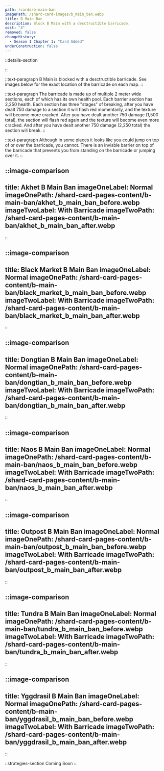 ```yaml
---
path: /cards/b-main-ban
imagePath: /shard-card-images/b_main_ban.webp
title: B Main Ban
description: Block B Main with a desctructible barricade.
cost: "3"
removed: false
changeHistory:
  - Season 1 Chapter 1: "Card Added"
underConstruction: false
---
```


::details-section

::

::text-paragraph
B Main is blocked with a desctructible barricade. See images below for the exact location of the barricade on each map.
::

::text-paragraph
The barricade is made up of multiple 2 meter wide sections, each of which has its own health pool. Each barrier section has 2,250 health. Each section has three "stages" of breaking, after you have dealt 750 damage to a section it will flash red momentarily, and the texture will become more cracked. After you have dealt another 750 damage (1,500 total), the section will flash red again and the texture will become even more cracked. And after you have dealt another 750 damage (2,250 total) the section will break.
::

::text-paragraph
Although in some places it looks like you could jump on top of or over the barricade, you cannot. There is an invisble barrier on top of the barricade that prevents you from standing on the barricade or jumping over it.
::

::image-comparison
---
title: Akhet B Main Ban
imageOneLabel: Normal
imageOnePath: /shard-card-pages-content/b-main-ban/akhet_b_main_ban_before.webp
imageTwoLabel: With Barricade
imageTwoPath: /shard-card-pages-content/b-main-ban/akhet_b_main_ban_after.webp
---
::

::image-comparison
---
title: Black Market B Main Ban
imageOneLabel: Normal
imageOnePath: /shard-card-pages-content/b-main-ban/black_market_b_main_ban_before.webp
imageTwoLabel: With Barricade
imageTwoPath: /shard-card-pages-content/b-main-ban/black_market_b_main_ban_after.webp
---
::

::image-comparison
---
title: Dongtian B Main Ban
imageOneLabel: Normal
imageOnePath: /shard-card-pages-content/b-main-ban/dongtian_b_main_ban_before.webp
imageTwoLabel: With Barricade
imageTwoPath: /shard-card-pages-content/b-main-ban/dongtian_b_main_ban_after.webp
---
::

::image-comparison
---
title: Naos B Main Ban
imageOneLabel: Normal
imageOnePath: /shard-card-pages-content/b-main-ban/naos_b_main_ban_before.webp
imageTwoLabel: With Barricade
imageTwoPath: /shard-card-pages-content/b-main-ban/naos_b_main_ban_after.webp
---
::

::image-comparison
---
title: Outpost B Main Ban
imageOneLabel: Normal
imageOnePath: /shard-card-pages-content/b-main-ban/outpost_b_main_ban_before.webp
imageTwoLabel: With Barricade
imageTwoPath: /shard-card-pages-content/b-main-ban/outpost_b_main_ban_after.webp
---
::

::image-comparison
---
title: Tundra B Main Ban
imageOneLabel: Normal
imageOnePath: /shard-card-pages-content/b-main-ban/tundra_b_main_ban_before.webp
imageTwoLabel: With Barricade
imageTwoPath: /shard-card-pages-content/b-main-ban/tundra_b_main_ban_after.webp
---
::

::image-comparison
---
title: Yggdrasil B Main Ban
imageOneLabel: Normal
imageOnePath: /shard-card-pages-content/b-main-ban/yggdrasil_b_main_ban_before.webp
imageTwoLabel: With Barricade
imageTwoPath: /shard-card-pages-content/b-main-ban/yggdrasil_b_main_ban_after.webp
---
::

::strategies-section
Coming Soon
::

